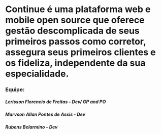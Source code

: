 ﻿# Continue é uma plataforma web e mobile open source que oferece gestão descomplicada de seus primeiros passos como corretor, assegura seus primeiros clientes e os fideliza, independente da sua especialidade.
### Equipe:
##### Lerisson Florencio de Freitas - Dev/ GP and PO
##### Marvson Allan Pontes de Assis - Dev
##### Rubens Belarmino - Dev 
